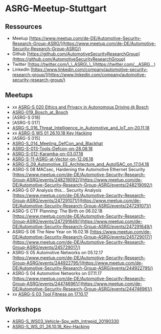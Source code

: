 # ASRG-Meetup-Stuttgart

## Ressources

* Meetup [https://www.meetup.com/de-DE/Automotive-Security-Research-Group-ASRG/](https://www.meetup.com/de-DE/Automotive-Security-Research-Group-ASRG/)
* Github [https://github.com/AutomotiveSecurityResearchGroup](https://github.com/AutomotiveSecurityResearchGroup) 
* Twitter [https://twitter.com/\_\_ASRG\_\_](https://twitter.com/__ASRG__)
* LinkedIn [https://www.linkedin.com/company/automotive-security-research-group/](https://www.linkedin.com/company/automotive-security-research-group/)

## Meetups

* xx [ASRG-S 020 Ethics and Privacy in Autonomous Driving @ Bosch](ASRG-020_ethics-and_privacy_at_Bosch)
* [ASRG-019\_Bosch\_at\_Bosch](https://app.gitbook.com/@andreas-uebener/s/automotivesecwiki/~/edit/drafts/-LltysuSuvcq-jn5tSgz/asrg-019_bosch_at_bosch)
* \[ASRG-S 018\]
* \[ASRG-S 017\]
* [ASRG-S\_016\_Threat\_Intelligence\_in\_Automotive\_and\_IoT\_on-20.11.18](https://app.gitbook.com/@andreas-uebener/s/automotivesecwiki/~/edit/drafts/-LltysuSuvcq-jn5tSgz/asrg-s_016_threat_intelligence_in_automotive_and_iot_on-20.11.18)
* xx [ASRG-S WS 01 26.10.18 Key Hacking](ASRG-S_WS_01_26.10.18_Key-Hacking)
* \[ASRG-S 015\]
* [ASRG-S\_014\_Meeting\_DefCon\_and\_Blackhat](https://app.gitbook.com/@andreas-uebener/s/automotivesecwiki/~/edit/drafts/-LltysuSuvcq-jn5tSgz/asrg-s_014_meeting_defcon_and_blackhat)
* [ASRG-S-013-Tools-Defcon-on-28.08.18](https://app.gitbook.com/@andreas-uebener/s/automotivesecwiki/~/edit/drafts/-LltysuSuvcq-jn5tSgz/asrg-s-013-tools-defcon-on-28.08.18)
* [ASRG-S-012-Karamba-on-03.07.18](https://app.gitbook.com/@andreas-uebener/s/automotivesecwiki/~/edit/drafts/-LltysuSuvcq-jn5tSgz/asrg-s-012-karamba-on-03.07.18)
* [ASRG-S-11-ASRG-at-Vector-on-12.06.18](https://app.gitbook.com/@andreas-uebener/s/automotivesecwiki/~/edit/drafts/-LltysuSuvcq-jn5tSgz/asrg-s-11-asrg-at-vector-on-12.06.18)
* [ASRG-S\_09\_Automotive\_EE\_Architecture\_and\_AutoISAC\_on\_17.04.18](https://app.gitbook.com/@andreas-uebener/s/automotivesecwiki/~/edit/drafts/-LltysuSuvcq-jn5tSgz/asrg-s_09_automotive_ee_architecture_and_autoisac_on_17.04.18)
* ASRG-S 08 MACsec, Hardening the Automotive Ethernet Security [https://www.meetup.com/de-DE/Automotive-Security-Research-Group-ASRG/events/248219092/](https://www.meetup.com/de-DE/Automotive-Security-Research-Group-ASRG/events/248219092/)
* ASRG-S 07 Analysis this... Security Analysis [https://www.meetup.com/de-DE/Automotive-Security-Research-Group-ASRG/events/247291071/](https://www.meetup.com/de-DE/Automotive-Security-Research-Group-ASRG/events/247291071/)
* ASRG-S CTF Planning: The Birth on 06.02.18 [https://www.meetup.com/de-DE/Automotive-Security-Research-Group-ASRG/events/247291649/](https://www.meetup.com/de-DE/Automotive-Security-Research-Group-ASRG/events/247291649/)
* ASRG-S 06 The New Year on 16.02.18 [https://www.meetup.com/de-DE/Automotive-Security-Research-Group-ASRG/events/245729017/](https://www.meetup.com/de-DE/Automotive-Security-Research-Group-ASRG/events/245729017/)
* ASRG-S 05 Automotive Networks on 05.12.17 [https://www.meetup.com/de-DE/Automotive-Security-Research-Group-ASRG/events/244922795/](https://www.meetup.com/de-DE/Automotive-Security-Research-Group-ASRG/events/244922795/)
* ASRG-S 04 Automotive Networks on 07.11.17 [https://www.meetup.com/de-DE/Automotive-Security-Research-Group-ASRG/events/244746961/](https://www.meetup.com/de-DE/Automotive-Security-Research-Group-ASRG/events/244746961/)
* xx [ASRG-S 03 Tool Fitness on 17.10.17](ASRG-S-03-Tool-Fitness-on-17.10.17) 

## Workshops

* [ASRG-S\_WS03\_Vehicle-Spy\_with\_Intrepid\_20190330](https://app.gitbook.com/@andreas-uebener/s/automotivesecwiki/~/edit/drafts/-LltysuSuvcq-jn5tSgz/asrg-s_ws03_vehicle-spy_with_intrepid_20190330)
* [ASRG-S\_WS\_01\_26.10.18\_Key-Hacking](https://app.gitbook.com/@andreas-uebener/s/automotivesecwiki/~/edit/drafts/-LltysuSuvcq-jn5tSgz/asrg-s_ws_01_26.10.18_key-hacking)

